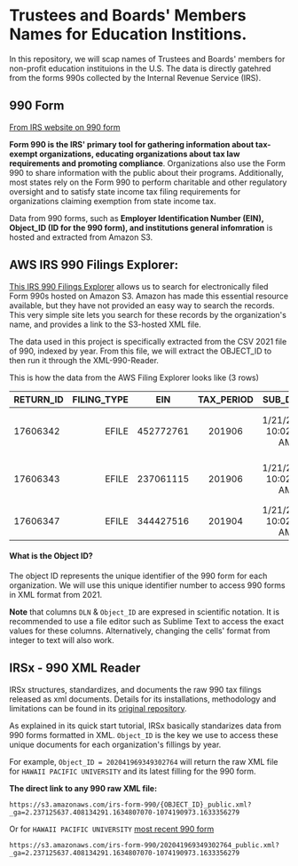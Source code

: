 # Trustees and Boards' Members Names for Education Institions. 
 
In this repository, we will scap names of Trustees and Boards' members for non-profit education instituions in the U.S. The data is directly gatehred from the forms 990s collected by the Internal Revenue Service (IRS).  

## 990 Form
[From IRS website on 990 form]

**__Form 990 is the IRS' primary tool for gathering information about tax-exempt organizations, educating organizations about tax law requirements and promoting compliance__**. Organizations also use the Form 990 to share information with the public about their programs. Additionally, most states rely on the Form 990 to perform charitable and other regulatory oversight and to satisfy state income tax filing requirements for organizations claiming exemption from state income tax.


Data from 990 forms, such as **Employer Identification Number (EIN), Object_ID (ID for the 990 form), and institutions general infomration** is hosted and extracted from Amazon S3. 

## AWS IRS 990 Filings Explorer:
[This IRS 990 Filings Explorer] allows us to search for electronically filed Form 990s hosted on Amazon S3. Amazon has made this essential resource available, but they have not provided an easy way to search the records. This very simple site lets you search for these records by the organization's name, and provides a link to the S3-hosted XML file.

The data used in this project is specifically extracted from the CSV 2021 file of 990, indexed by year. From this file, we will extract the OBJECT_ID to then run it through the XML-990-Reader.

This is how the data from the AWS Filing Explorer looks like (3 rows)

| RETURN_ID   | FILING_TYPE   | EIN   | TAX_PERIOD   | SUB_DATE   | TAXPAYER_NAME   | RETURN_TYPE   | DLN   | OBJECT_ID   | 
| ------------- | -------------: |:-------------: | :-------------: | :-------------: | :-------------: | -------------: | ------------- | ------------- |
|17606342      | EFILE   | 452772761    | 201906   | 1/21/2021 10:02:51 AM   | CAMDENS CHARTER SCHOOL NETWORK INC   | 990   | 9.349307e+13   | 2.020107e+17
|17606343      | EFILE   | 237061115    | 201906   | 1/21/2021 10:02:51 AM   | JACKSON STATE UNIVERSITY DEVELOPMENT FOUNDATION INC   | 990   | 9.349307e+13   | 2.020107e+17
|17606347      | EFILE   | 344427516    | 201904   | 1/21/2021 10:02:52 AM   | TIFFIN UNIVERSITY   | 990   | 9.349307e+13   | 2.020107e+17


#### What is the Object ID?

The object ID represents the unique identifier of the 990 form for each organization. We will use this unique identifier number to access 990 forms in XML format from 2021.

**Note** that columns `DLN` & `Object_ID` are expresed in scientific notation. It is recommended to use a file editor such as Sublime Text to access the exact values for these columns.
Alternatively, changing the cells' format from integer to text will also work. 

## IRSx - 990 XML Reader

IRSx structures, standardizes, and documents the raw 990 tax filings released as xml documents. 
Details for its installations, methodology and limitations can be found in its [original repository].



As explained in its quick start tutorial, IRSx basically standarizes data from 990 forms formatted in XML. `Object_ID` is the key we use to access these unique documents for each organization's fillings by year. 

For example, `Object_ID = 202041969349302764` will return the raw XML file for `HAWAII PACIFIC UNIVERSITY` and its latest filling for the 990 form. 

**The direct link to any 990 raw XML file:**

`https://s3.amazonaws.com/irs-form-990/{OBJECT_ID}_public.xml?_ga=2.237125637.408134291.1634807070-1074190973.1633356279`


Or for `HAWAII PACIFIC UNIVERSITY` [most recent 990 form]


`https://s3.amazonaws.com/irs-form-990/202041969349302764_public.xml?_ga=2.237125637.408134291.1634807070-1074190973.1633356279`





[This IRS 990 Filings Explorer]:http://irs-990-explorer.chrisgherbert.com/#aws-index-files
[From IRS website on 990 form]:https://www.irs.gov/charities-non-profits/form-990-resources-and-tools
[original repository]:  https://github.com/jsfenfen/990-xml-reader
[most recent 990 form]: https://s3.amazonaws.com/irs-form-990/202041969349302764_public.xml?_ga=2.237125637.408134291.1634807070-1074190973.163335627
